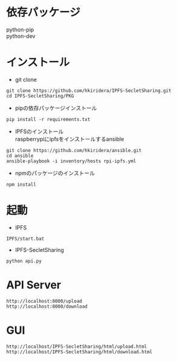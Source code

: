 # 依存パッケージ
python-pip  
python-dev  

# インストール
- git clone
```
git clone https://github.com/hkiridera/IPFS-SecletSharing.git
cd IPFS-SecletSharing/PKG
```
- pipの依存パッケージインストール
```
pip install -r requirements.txt
```
- IPFSのインストール  
raspberrypiにipfsをインストールするansible
```
git clone https://github.com/hkiridera/ansible.git
cd ansible
ansible-playbook -i inventory/hosts rpi-ipfs.yml
```
- npmのパッケージのインストール
```
npm install
```


# 起動
- IPFS
```
IPFS/start.bat
```
- IPFS-SecletSharing
```
python api.py
```

# API Server
```
http://localhost:8000/upload
http://localhost:8000/download
```
# GUI
```
http://localhost/IPFS-SecletSharing/html/upload.html
http://localhost/IPFS-SecletSharing/html/download.html
```